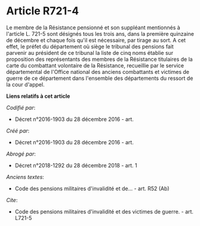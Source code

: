 # Article R721-4

Le membre de la Résistance pensionné et son suppléant mentionnés à l'article L. 721-5 sont désignés tous les trois ans, dans
la première quinzaine de décembre et chaque fois qu'il est nécessaire, par tirage au sort. A cet effet, le préfet du
département où siège le tribunal des pensions fait parvenir au président de ce tribunal la liste de cinq noms établie sur
proposition des représentants des membres de la Résistance titulaires de la carte du combattant volontaire de la Résistance,
recueillie par le service départemental de l'Office national des anciens combattants et victimes de guerre de ce département
dans l'ensemble des départements du ressort de la cour d'appel.

**Liens relatifs à cet article**

_Codifié par_:

  - Décret n°2016-1903 du 28 décembre 2016 - art.

_Créé par_:

  - Décret n°2016-1903 du 28 décembre 2016 - art.

_Abrogé par_:

  - Décret n°2018-1292 du 28 décembre 2018 - art. 1

_Anciens textes_:

  - Code des pensions militaires d'invalidité et de... - art. R52 (Ab)

_Cite_:

  - Code des pensions militaires d'invalidité et des victimes de guerre. - art. L721-5
